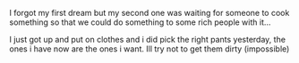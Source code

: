 I forgot my first dream but my second one was waiting for someone to cook something so that we could do something to some rich people with it...

I just got up and put on clothes and i did pick the right pants yesterday, the ones i have now are the ones i want. Ill try not to get them dirty (impossible)